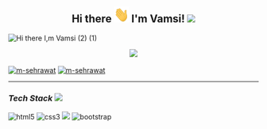 <!-- [![Braydon's GitHub Banner](https://github.com/Vamsi4612/Vamsi4612/blob/main/Hi%20there%20I%2Cm%20Vamsi%20(6260%20%C3%97%202000%20px)%20(5).gif)](https://braydoncoyer.dev)) -->


<h2 align="center">Hi there <img src = "https://github.com/Vamsi4612/Vamsi4612/blob/main/Hi.gif" width="30" height="32"> I'm <span style="color:447ED5" >Vamsi!</span> <img src="https://camo.githubusercontent.com/d3359cb00ab0b5ed8f2e1fe3fceb4fbaf3b614340f8c0db99c17b9f50b351770/68747470733a2f2f656d6f6a69732e736c61636b6d6f6a69732e636f6d2f656d6f6a69732f696d616765732f313533313834393433302f343234362f626c6f622d73756e676c61737365732e6769663f31353331383439343330" width="35">
</h2>

![Hi there I,m Vamsi (2) (1)](https://github.com/Vamsi4612/Vamsi4612/blob/main/Hi%20there%20I%2Cm%20Vamsi.GIF)

<p align="center">
  <a href="https://github.com/DenverCoder1/readme-typing-svg"><img src="https://readme-typing-svg.herokuapp.com?lines=Full+stack+developer;Competitive+Programmer;DS%20|%20Algorithms%20|%20OOP%20;Always%20learning%20new%20things&center=true&width=400&height=28&color=f75c7e&v"></a>
</p>


<p align="left">
<a href="https://www.linkedin.com/in/vamsi-krishna-12780a22b?lipi=urn%3Ali%3Apage%3Ad_flagship3_profile_view_base_contact_details%3BIVJ4jeSBR5yriFtFDUjqrA%3D%3D" target="blank"><img align="center" src="https://img.shields.io/badge/LinkedIn-0077B5?style=for-the-badge&logo=linkedin&logoColor=white" alt="m-sehrawat" /></a>
<a title="vamsikrishna4612@gmail.com" href="mailto:vamsikrishna4612@gmail.com" target="blank"><img align="center" src="https://img.shields.io/badge/Gmail-D14836?style=for-the-badge&logo=gmail&logoColor=white" alt="m-sehrawat" /></a> 
</p>
 <hr>
 
 
<h3><i>Tech Stack <img src="https://camo.githubusercontent.com/beb64ff21c883e318e4f5db5231c2ba4175705bea1c9249e82a41ab375db4f75/68747470733a2f2f6d65646961322e67697068792e636f6d2f6d656469612f51737347456d706b79454f684243623765312f67697068792e6769663f6369643d656366303565343761306e336769316266716e74716d6f62386739616964316f796a327772336473336d67373030626c267269643d67697068792e676966" width="35"/></i></h3>
 <p>
<img src="https://img.shields.io/badge/HTML5-E34F26?style=for-the-badge&logo=html5&logoColor=white" alt="html5"/>
<img src="https://img.shields.io/badge/CSS3-1572B6?style=for-the-badge&logo=css3&logoColor=white" alt="css3"/>
<img src="https://img.shields.io/badge/JavaScript-F7DF1E?style=for-the-badge&logo=javascript&logoColor=black" />
<img src="https://img.shields.io/badge/Bootstrap-563D7C?style=for-the-badge&logo=bootstrap&logoColor=white" alt="bootstrap"/>
</p>
  
  
<!--
**Vamsi4612/Vamsi4612** is a ✨ _special_ ✨ repository because its `README.md` (this file) appears on your GitHub profile.

Here are some ideas to get you started:

- 🔭 I’m currently working on ...
- 🌱 I’m currently learning ...
- 👯 I’m looking to collaborate on ...
- 🤔 I’m looking for help with ...
- 💬 Ask me about ...
- 📫 How to reach me: ...![Hi](https://user-images.githubusercontent.com/101566740/173753375-7253a35b-7285-41a2-9b39-446fa5bc1b7d.gif)

- 😄 Pronouns: ...
- ⚡ Fun fact: ...
-->

